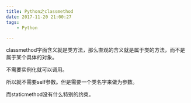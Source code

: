 ```yaml
---
title: Python之classmethod
date: 2017-11-20 21:00:27
tags:
	- Python

---
```




classmethod字面含义就是类方法，那么直观的含义就是属于类的方法，而不是属于某个具体的对象。

不需要实例化就可以调用。

所以就不需要self参数。但是需要一个类名字来做为参数。

而staticmethod没有什么特别的约束。

